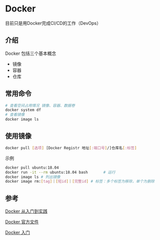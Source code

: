 # Docker

目前只是用Docker完成CI/CD的工作（DevOps）

## 介绍

Docker 包括三个基本概念

- 镜像
- 容器
- 仓库

## 常用命令

``` bash
# 查看空间占用情况 镜像、容器、数据卷
docker system df
# 查看镜像
docker image ls
```

## 使用镜像

```bash
docker pull [选项] [Docker Registr 地址[:端口号]/]仓库名[:标签]
```

示例

```bash
docker pull ubuntu:18.04
docker run -it --rm ubuntu:18.04 bash		# 运行
docker image ls # 列出镜像
docker image rm:[tag]｜[短id]｜[完整id] # 标签：多个标签为移除，单个为删除
```

## 参考

[Docker 从入门到实践](https://yeasy.gitbook.io/docker_practice/)

[Docker 官方文件](https://docs.docker.com/desktop/install/mac-install/)

[Docker 入门](http://www.ruanyifeng.com/blog/2018/02/docker-tutorial.html)